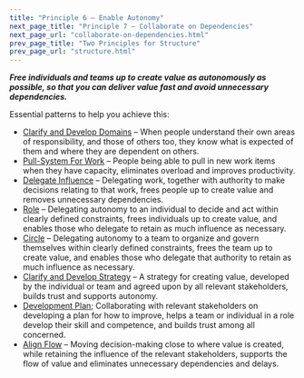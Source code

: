 ```yaml
---
title: "Principle 6 – Enable Autonomy"
next_page_title: "Principle 7 – Collaborate on Dependencies"
next_page_url: "collaborate-on-dependencies.html"
prev_page_title: "Two Principles for Structure"
prev_page_url: "structure.html"
---
```




**_Free individuals and teams up to create value as autonomously as possible, so that you can deliver value fast and avoid unnecessary dependencies._**

Essential patterns to help you achieve this:

-   [Clarify and Develop Domains](clarify-and-develop-domains.html) – When people understand their own areas of responsibility, and those of others too, they know what is expected of them and where they are dependent on others.
-   [Pull-System For Work](pull-system-for-work.html) – People being able to pull in new work items when they have capacity, eliminates overload and improves productivity.
-   [Delegate Influence](delegate-influence.html) – Delegating work, together with authority to make decisions relating to that work, frees people up to create value and removes unnecessary dependencies. 
-   [Role](role.html) – Delegating autonomy to an individual to decide and act within clearly defined constraints, frees individuals up to create value, and enables those who delegate to retain as much influence as necessary. 
-   [Circle](circle.html) – Delegating autonomy to a team to organize and govern themselves within clearly defined constraints, frees the team up to create value, and enables those who delegate that authority to retain as much influence as necessary.
-   [Clarify and Develop Strategy](clarify-and-develop-strategy.html) – A strategy for creating value, developed by the individual or team and agreed upon by all relevant stakeholders, builds trust and supports autonomy.
-   [Development Plan](development-plan.html); Collaborating with relevant stakeholders on developing a plan for how to improve, helps a team or individual in a role develop their skill and competence, and builds trust among all concerned.
-   [Align Flow](align-flow.html) – Moving decision-making close to where value is created, while retaining the influence of the relevant stakeholders, supports the flow of value and eliminates unnecessary dependencies and delays.

